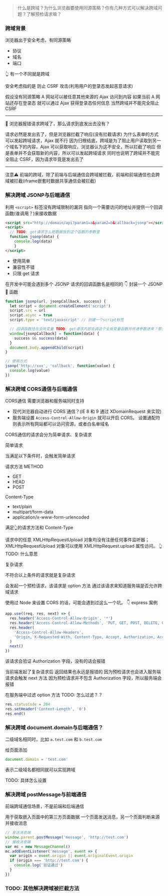 > 什么是跨域？为什么浏览器要使用同源策略？你有几种方式可以解决跨域问题？了解预检请求嘛？


### 跨域背景

浏览器出于安全考虑，有同源策略
- 协议
- 域名
- 端口

👆 有一个不同就是跨域

安全考虑指的是
防止 CSRF 攻击(利用用户的登录态发起恶意请求)

假设没有同源策略
A 网站可以被任意其他来源的 Ajax 访问到内容
如果当前 A 网站还存在登录态
就可以通过 Ajax 获得登录态任何信息
当然跨域并不能完全阻止 CSRF

---

🤔 浏览器报错请求跨域了，那么请求到底发出去没有？ 

请求必然是发出去了，但是浏览器拦截了响应(没有拦截请求)
为什么表单的方式可以发起跨域请求，Ajax 就不行
因为归根结底，跨域是为了阻止用户读取到另一个域名下的内容，Ajax 可以获取响应，浏览器认为这不安全，所以拦截了响应
但是表单并不会获取新的内容，所以可以发起跨域请求
同时也说明了跨域并不能完全阻止 CSRF，因为请求毕竟是发出去了

---


注意⚠️ 前端的跨域，除了前端与后端通信会跨域被拦截，前端和前端通信也会跨域被拦截(iframe嵌套时数据共享通信会被拦截)

### 解决跨域 JSONP与后端通信

利用 `<script>` 标签没有跨域限制的漏洞
指向一个需要访问的地址并提供一个回调函数(谁调用？)来接收数据

```html
<script src="http://domain/api?param1=a&param2=b&callback=jsonp"></script>
<script>
  // TODO: get请求怎么把数据放到这个函数的参数里
  function jsonp(data) {
  	console.log(data)
	}
</script>    
```

- 使用简单
- 兼容性不错
- 只限 get 请求

在开发中可能会遇到多个 JSONP 请求的回调函数名是相同的
👇 封装一个 JSONP 🔧 函数
```js
function jsonp(url, jsonpCallback, success) {
  let script = document.createElement('script')
  script.src = url
  script.async = true
  script.type = 'text/javascript' // 创建一个script标签

  // 回调函数挂在全局变量 TODO: get请求内部会调这个全局变量函数并传递参数进来？那全局变量名不是限死了吗还能自定义？
  window[jsonpCallback] = function(data) {
    success && success(data)
  }
  document.body.appendChild(script)
}

// 使用方式
jsonp('http://xxx', 'callback', function(value) {
  console.log(value)
})
```

### 解决跨域 CORS通信与后端通信

CORS通信 需要浏览器和服务端同时支持
- 现代浏览器自动进行 CORS 通信？(IE 8 和 9 通过 XDomainRequest 来实现)
- 服务端设置 `Access-Control-Allow-Origin` 就可以开启 CORS。 设置通配符则表示所有网站都可以访问资源，或者白名单域名

CORS通信的请求会分为简单请求、复杂请求

简单请求

当满足以下条件时，会触发简单请求

请求方法 METHOD
- GET
- HEAD
- POST

Content-Type
- text/plain
- multipart/form-data
- application/x-www-form-urlencoded

满足👆的请求方法和 Content-Type

请求中的任意 XMLHttpRequestUpload 对象均没有注册任何事件监听器； XMLHttpRequestUpload 对象可以使用 XMLHttpRequest.upload 属性访问。
👆 TODO: 什么意思

复杂请求

不符合以上条件的请求就是复杂请求

会发起一个预检请求，该请求是 option 方法
通过该请求来知道服务端是否允许跨域请求


使用过 Node 来设置 CORS 的话，可能会遇到过这么一个坑。
👇 express 案例
```js
app.use((req, res, next) => {
  res.header('Access-Control-Allow-Origin', '*')
  res.header('Access-Control-Allow-Methods', 'PUT, GET, POST, DELETE, OPTIONS')
  res.header(
    'Access-Control-Allow-Headers',
    'Origin, X-Requested-With, Content-Type, Accept, Authorization, Access-Control-Allow-Credentials'
  )
  next()
})
```
该请求会验证 Authorization 字段，没有的话会报错

当前端发起了复杂请求后
返回结果也永远是报错的
因为预检请求也会进入服务端请求会触发 next 方法
因为预检请求并不包含 Authorization 字段，所以服务端会报错

在服务端中过滤 option 方法
TODO: 怎么过滤？？
```js
res.statusCode = 204
res.setHeader('Content-Length', '0')
res.end()
```

### 解决跨域 document.domain与后端通信？

二级域名相同时，比如 `a.test.com` 和 `b.test.com`

给页面添加
```js
document.domain = 'test.com'
```
表示二级域名都相同就可以实现跨域

TODO: 具体怎么设置

### 解决跨域 postMessage与前端通信

前端跨域通信场景，不是前端和后端通信

用于获取嵌入页面中的第三方页面数据
一个页面发送消息，另一个页面判断来源并接收消息

```js
// 发送消息端
window.parent.postMessage('message', 'http://test.com')
// 接收消息端
var mc = new MessageChannel()
mc.addEventListener('message', event => {
  var origin = event.origin || event.originalEvent.origin
  if (origin === 'http://test.com') {
    console.log('验证通过')
  }
})

```

### TODO: 其他解决跨域被拦截方法

